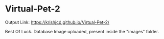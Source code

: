 # Virtual-Pet-2
Output Link: https://krishjcd.github.io/Virtual-Pet-2/

Best Of Luck.
Database Image uploaded, present inside the "images" folder.
